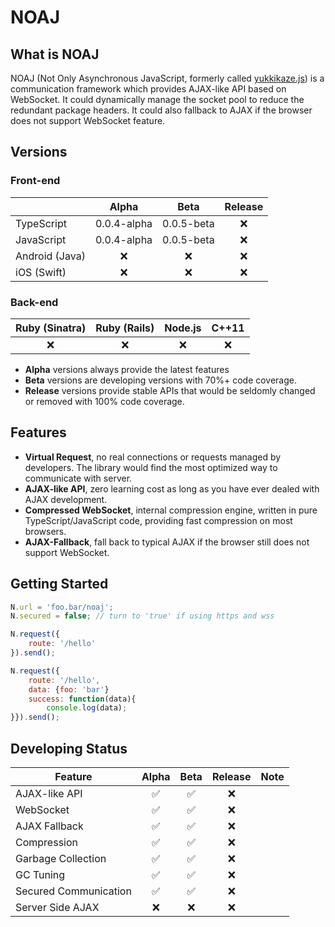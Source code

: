 # NOAJ

## What is NOAJ
NOAJ (Not Only Asynchronous JavaScript, formerly called [yukkikaze.js](https://github.com/dsh0416/yukkikaze.js)) is a communication framework which provides AJAX-like API based on WebSocket. It could dynamically manage the socket pool to reduce the redundant package headers. It could also fallback to AJAX if the browser does not support WebSocket feature.

## Versions

### Front-end

|                |    Alpha    |    Beta    | Release |
| -------------- | :---------: | :--------: | :-----: |
| TypeScript     | 0.0.4-alpha | 0.0.5-beta |    ❌    |
| JavaScript     | 0.0.4-alpha | 0.0.5-beta |    ❌    |
| Android (Java) |      ❌      |     ❌      |    ❌    |
| iOS (Swift)    |      ❌      |     ❌      |    ❌    |

### Back-end

| Ruby (Sinatra) | Ruby (Rails) | Node.js | C++11 |
| :------------: | :----------: | :-----: | :---: |
|       ❌        |      ❌       |    ❌    |   ❌   |

* **Alpha** versions always provide the latest features
* **Beta** versions are developing versions with 70%+ code coverage.
* **Release** versions provide stable APIs that would be seldomly changed or removed with 100% code coverage.

## Features

- **Virtual Request**, no real connections or requests managed by developers. The library would find the most optimized way to communicate with server.
- **AJAX-like API**, zero learning cost as long as you have ever dealed with AJAX development.
- **Compressed WebSocket**, internal compression engine, written in pure TypeScript/JavaScript code, providing fast compression on most browsers.
- **AJAX-Fallback**, fall back to typical AJAX if the browser still does not support WebSocket.

## Getting Started

```javascript
N.url = 'foo.bar/noaj';
N.secured = false; // turn to 'true' if using https and wss

N.request({
    route: '/hello'
}).send();

N.request({
    route: '/hello',
    data: {foo: 'bar'}
    success: function(data){
        console.log(data);
}}).send();
```

## Developing Status

| Feature               | Alpha | Beta | Release | Note |
| --------------------- | :---: | :--: | :-----: | :--: |
| AJAX-like API         |   ✅   |  ✅   |    ❌    |      |
| WebSocket             |   ✅   |  ✅   |    ❌    |      |
| AJAX Fallback         |   ✅   |  ✅   |    ❌    |      |
| Compression           |   ✅   |  ✅   |    ❌    |      |
| Garbage Collection    |   ✅   |  ✅   |    ❌    |      |
| GC Tuning             |   ✅   |  ✅   |    ❌    |      |
| Secured Communication |   ✅   |  ✅   |    ❌    |      |
| Server Side AJAX      |   ❌   |  ❌   |    ❌    |      |

